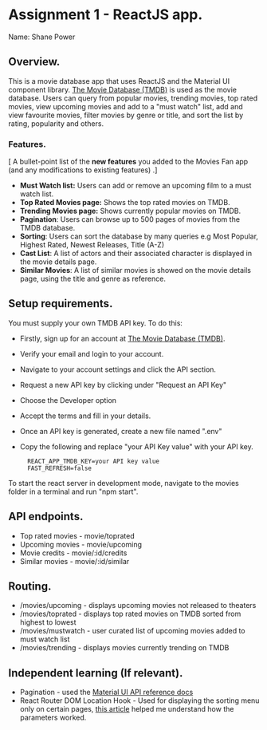 # Assignment 1 - ReactJS app.

Name: Shane Power

## Overview.
 
This is a movie database app that uses ReactJS and the Material UI component library. [The Movie Database (TMDB)](https://www.themoviedb.org/) is used as the movie database. Users can query from popular movies, trending movies, top rated movies, view upcoming movies and add to a "must watch" list, add and view favourite movies, filter movies by genre or title, and sort the list by rating, popularity and others.
### Features.
[ A bullet-point list of the __new features__ you added to the Movies Fan app (and any modifications to existing features) .]
 
+ __Must Watch list:__ Users can add or remove an upcoming film to a must watch list.
+  __Top Rated Movies page:__ Shows the top rated movies on TMDB. 
+ __Trending Movies page:__ Shows currently popular movies on TMDB.
+ __Pagination__: Users can browse up to 500 pages of movies from the TMDB database.
+ __Sorting__: Users can sort the database by many queries e.g Most Popular, Highest Rated, Newest Releases, Title (A-Z)
+ __Cast List__: A list of actors and their associated character is displayed in the movie details page.
+ __Similar Movies__: A list of similar movies is showed on the movie details page, using the title and genre as reference.


## Setup requirements.

You must supply your own TMDB API key. To do this:

+ Firstly, sign up for an account at [The Movie Database (TMDB)](https://www.themoviedb.org/).
+ Verify your email and login to your account.
+ Navigate to your account settings and click the API section.
+ Request a new API key by clicking under "Request an API Key"
+ Choose the Developer option
+ Accept the terms and fill in your details.
+ Once an API key is generated, create a new file named ".env"
+ Copy the following and replace "your API Key value" with your API key.

        REACT_APP_TMDB_KEY=your API key value
        FAST_REFRESH=false

To start the react server in development mode, navigate to the movies folder in a terminal and run "npm start".


## API endpoints.


+ Top rated movies - movie/toprated
+ Upcoming movies - movie/upcoming
+ Movie credits - movie/:id/credits
+ Similar movies - movie/:id/similar

## Routing.

+ /movies/upcoming - displays upcoming movies not released to theaters
+ /movies/toprated - displays top rated movies on TMDB sorted from highest to lowest
+ /movies/mustwatch - user curated list of upcoming movies added to must watch list
+ /movies/trending - displays movies currently trending on TMDB


## Independent learning (If relevant).



+ Pagination - used the [Material UI API reference docs](https://mui.com/material-ui/react-pagination/)
+ React Router DOM Location Hook - Used for displaying the sorting menu only on certain pages, [this article](https://medium.com/@umesh.rana0269/how-to-use-location-hook-in-react-router-dom-v6-010cf5facae9) helped me understand how the parameters worked.


